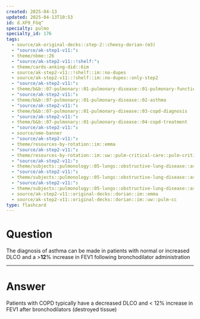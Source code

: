 ```yaml
---
created: 2025-04-13
updated: 2025-04-13T10:53
id: d.XF9_FGq^
specialty: pulmo
specialty_id: 176
tags:
  - source/ak-original-decks::step-2::cheesy-dorian-(m3)
  - "source/ak-step1-v11:": 
  - theme/nbme::26
  - "source/ak-step2-v11::!shelf:": 
  - theme/cards-anking-did::6im
  - source/ak-step2-v11::!shelf::im::no-dupes
  - source/ak-step2-v11::!shelf::im::no-dupes::only-step2
  - "source/ak-step2-v11:": 
  - theme/b&b::07-pulmonary::01-pulmonary-disease::01-pulmonary-function-tests
  - "source/ak-step2-v11:": 
  - theme/b&b::07-pulmonary::01-pulmonary-disease::02-asthma
  - "source/ak-step2-v11:": 
  - theme/b&b::07-pulmonary::01-pulmonary-disease::03-copd-diagnosis
  - "source/ak-step2-v11:": 
  - theme/b&b::07-pulmonary::01-pulmonary-disease::04-copd-treatment
  - "source/ak-step2-v11:": 
  - source/ome-banner
  - "source/ak-step2-v11:": 
  - theme/resources-by-rotation::im::emma
  - "source/ak-step2-v11:": 
  - theme/resources-by-rotation::im::uw::pulm-critical-care::pulm-critical-care-dorian
  - "source/ak-step2-v11:": 
  - theme/subjects::pulmonology::05-lungs::obstructive-lung-disease::asthma
  - "source/ak-step2-v11:": 
  - theme/subjects::pulmonology::05-lungs::obstructive-lung-disease::asthma::management-redo
  - "source/ak-step2-v11:": 
  - theme/subjects::pulmonology::05-lungs::obstructive-lung-disease::asthma::pathophysiology
  - source/ak-step2-v11::original-decks::dorian::im::emma
  - source/ak-step2-v11::original-decks::dorian::im::uw::pulm-cc
type: flashcard
---
```


# Question
The diagnosis of asthma can be made in patients with normal or increased DLCO and a >**12**% increase in FEV1 following bronchodilator administration

---

# Answer
Patients with COPD typically have a decreased DLCO and < 12% increase in FEV1 after bronchodilators (destroyed tissue)